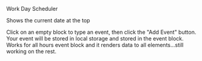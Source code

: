 Work Day Scheduler

Shows the current date at the top

Click on an empty block to type an event, then click the "Add Event" button. Your event will be stored in local storage and stored in the event block.
Works for all hours event block and it renders data to all elements...still working on the rest.
